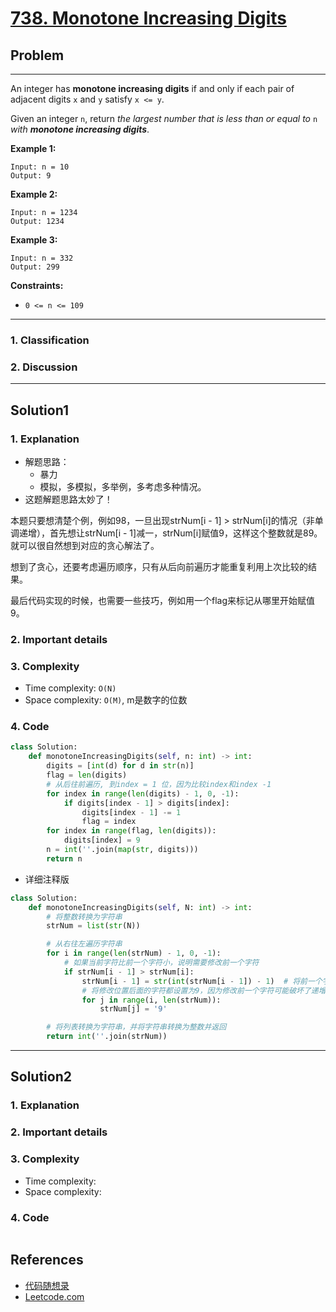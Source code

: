 # [738. Monotone Increasing Digits](https://leetcode.com/problems/monotone-increasing-digits/)

## Problem

*****

An integer has **monotone increasing digits** if and only if each pair of adjacent digits `x` and `y` satisfy `x <= y`.

Given an integer `n`, return *the largest number that is less than or equal to* `n` *with **monotone increasing digits***.

 

**Example 1:**

```
Input: n = 10
Output: 9
```

**Example 2:**

```
Input: n = 1234
Output: 1234
```

**Example 3:**

```
Input: n = 332
Output: 299
```

 

**Constraints:**

- `0 <= n <= 109`

******

### 1. Classification



### 2. Discussion





*******

## Solution1

### 1. Explanation

- 解题思路：
  - 暴力
  - 模拟，多模拟，多举例，多考虑多种情况。
- 这题解题思路太妙了！

本题只要想清楚个例，例如98，一旦出现strNum[i - 1] > strNum[i]的情况（非单调递增），首先想让strNum[i - 1]减一，strNum[i]赋值9，这样这个整数就是89。就可以很自然想到对应的贪心解法了。

想到了贪心，还要考虑遍历顺序，只有从后向前遍历才能重复利用上次比较的结果。

最后代码实现的时候，也需要一些技巧，例如用一个flag来标记从哪里开始赋值9。

### 2. Important details





### 3. Complexity

- Time complexity: `O(N)`
- Space complexity: `O(M)`, m是数字的位数



### 4. Code

```python
class Solution:
    def monotoneIncreasingDigits(self, n: int) -> int:
        digits = [int(d) for d in str(n)]
        flag = len(digits)
        # 从后往前遍历, 到index = 1 位，因为比较index和index -1
        for index in range(len(digits) - 1, 0, -1):
            if digits[index - 1] > digits[index]:
                digits[index - 1] -= 1
                flag = index
        for index in range(flag, len(digits)):
            digits[index] = 9
        n = int(''.join(map(str, digits)))
        return n

```

- 详细注释版

```python
class Solution:
    def monotoneIncreasingDigits(self, N: int) -> int:
        # 将整数转换为字符串
        strNum = list(str(N))

        # 从右往左遍历字符串
        for i in range(len(strNum) - 1, 0, -1):
            # 如果当前字符比前一个字符小，说明需要修改前一个字符
            if strNum[i - 1] > strNum[i]:
                strNum[i - 1] = str(int(strNum[i - 1]) - 1)  # 将前一个字符减1
                # 将修改位置后面的字符都设置为9，因为修改前一个字符可能破坏了递增性质
                for j in range(i, len(strNum)):
                    strNum[j] = '9'

        # 将列表转换为字符串，并将字符串转换为整数并返回
        return int(''.join(strNum))
```



********

## Solution2

### 1. Explanation





### 2. Important details





### 3. Complexity

- Time complexity:
- Space complexity:



### 4. Code

```python

```

## References

- [代码随想录 ](https://github.com/youngyangyang04/leetcode-master)
- [Leetcode.com](https://leetcode.com/problemset/all/)
